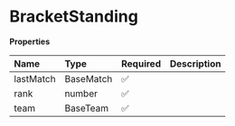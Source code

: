 # BracketStanding

**Properties**

| Name      | Type      | Required | Description |
| :-------- | :-------- | :------- | :---------- |
| lastMatch | BaseMatch | ✅       |             |
| rank      | number    | ✅       |             |
| team      | BaseTeam  | ✅       |             |
